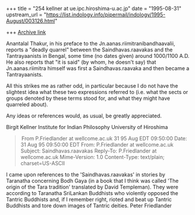 +++
title = "254 kellner at ue.ipc.hiroshima-u.ac.jp"
date = "1995-08-31"
upstream_url = "https://list.indology.info/pipermail/indology/1995-August/003126.html"

+++
[Archive link](https://list.indology.info/pipermail/indology/1995-August/003126.html)

Anantalal Thakur, in his preface to the Jn.aanas.riimitranibandhaavalii, 
reports a "deadly quarrel" between the Saindhavas.raavakas and the
Tantrayaanists
in Bengal, some time (no dates given) around 1000/1100 A.D. He also reports
that "it is said" (by whom, he doesn't say) that Jn.aanas.riimitra himself
was first a Saindhavas.raavaka
and then became a Tantrayaanists. 

All this strikes me as rather odd, in particular because I do not have the
slightest idea what these two expressions referred to (i.e. what the sects
or groups
denoted by these terms stood for, and what they might have quarreled about). 

Any ideas or references would, as usual, be greatly appreciated. 

Birgit Kellner
Institute for Indian Philosophy
University of Hiroshima




> From P.Friedlander at wellcome.ac.uk 31 95 Aug EDT 09:50:00
Date: 31 Aug 95 09:50:00 EDT
From: P.Friedlander at wellcome.ac.uk
Subject: Saindhavas.raavakas
Reply-To: P.Friedlander at wellcome.ac.uk
Mime-Version: 1.0
Content-Type: text/plain; charset=US-ASCII

I came upon references to the 'Saindhavas.raavakas' in stories by Taranatha 
concerning Bodh Gaya (in a book that I think was called 'The origin of the 
Tara tradition' translated by David Templeman). They were according to 
Taranatha SriLankan Buddhists who violently opposed the Tantric Buddhists 
and, if I remember right, rioted and beat up Tantric Buddhists and tore down 
images of Tantric deities.
Peter Friedlander





